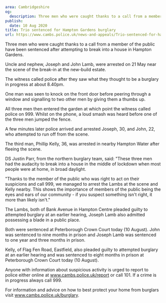 ```yaml
area: Cambridgeshire
og:
  description: Three men who were caught thanks to a call from a member of the public have been sentenced after attempting to break into a house in Hampton Gardens.
publish:
  date: 10 Aug 2020
title: Trio sentenced for Hampton Gardens burglary
url: https://www.cambs.police.uk/news-and-appeals/Trio-sentenced-for-hampton-gardens-burglary
```

Three men who were caught thanks to a call from a member of the public have been sentenced after attempting to break into a house in Hampton Gardens.

Uncle and nephew, Joseph and John Lamb, were arrested on 21 May near the scene of the break-in at the new-build estate.

The witness called police after they saw what they thought to be a burglary in progress at about 8.40pm.

One man was seen to knock on the front door before peering through a window and signalling to two other men by giving them a thumbs up.

All three men then entered the garden at which point the witness called police on 999. Whilst on the phone, a loud smash was heard before one of the three men jumped the fence.

A few minutes later police arrived and arrested Joseph, 30, and John, 22, who attempted to run off from the scene.

The third man, Phillip Kelly, 36, was arrested in nearby Hampton Water after fleeing the scene.

DS Justin Parr, from the northern burglary team, said: "These three men had the audacity to break into a house in the middle of lockdown when most people were at home, in broad daylight.

"Thanks to the member of the public who was right to act on their suspicions and call 999, we managed to arrest the Lambs at the scene and Kelly nearby. This shows the importance of members of the public being the eyes and ears of our community - if you suspect something isn't right, it more than likely isn't."

The Lambs, both of Bank Avenue in Hampton Centre pleaded guilty to attempted burglary at an earlier hearing, Joseph Lamb also admitted possessing a blade in a public place.

Both were sentenced at Peterborough Crown Court today (10 August). John was sentenced to nine months in prison and Joseph Lamb was sentenced to one year and three months in prison.

Kelly, of Flag Fen Road, Eastfield, also pleaded guilty to attempted burglary at an earlier hearing and was sentenced to eight months in prison at Peterborough Crown Court today (10 August).

Anyone with information about suspicious activity is urged to report to police either online at www.cambs.police.uk/report or call 101. If a crime is in progress always call 999.

For information and advice on how to best protect your home from burglars visit www.cambs.police.uk/burglary.
